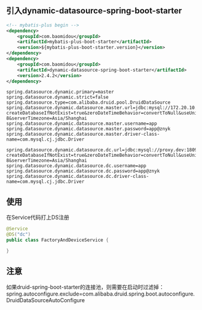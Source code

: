 ## 引入dynamic-datasource-spring-boot-starter

```xml
<!-- mybatis-plus begin -->  
<dependency>  
    <groupId>com.baomidou</groupId>  
    <artifactId>mybatis-plus-boot-starter</artifactId>  
    <version>${mybatis-plus-boot-starter.version}</version>  
</dependency>  
<dependency>  
    <groupId>com.baomidou</groupId>  
    <artifactId>dynamic-datasource-spring-boot-starter</artifactId>  
    <version>2.4.2</version>  
</dependency>
```

```properties
spring.datasource.dynamic.primary=master  
spring.datasource.dynamic.strict=false  
spring.datasource.type=com.alibaba.druid.pool.DruidDataSource  
spring.datasource.dynamic.datasource.master.url=jdbc:mysql://172.20.10.202:3306/ai_map_dashboard?createDatabaseIfNotExist=true&zeroDateTimeBehavior=convertToNull&useUnicode=true&characterEncoding=utf-8&serverTimezone=Asia/Shanghai  
spring.datasource.dynamic.datasource.master.username=app  
spring.datasource.dynamic.datasource.master.password=app@znyk  
spring.datasource.dynamic.datasource.master.driver-class-name=com.mysql.cj.jdbc.Driver  
  
spring.datasource.dynamic.datasource.dc.url=jdbc:mysql://proxy.dev:18092/ai_map_dashboard?createDatabaseIfNotExist=true&zeroDateTimeBehavior=convertToNull&useUnicode=true&characterEncoding=utf-8&serverTimezone=Asia/Shanghai  
spring.datasource.dynamic.datasource.dc.username=app  
spring.datasource.dynamic.datasource.dc.password=app@znyk  
spring.datasource.dynamic.datasource.dc.driver-class-name=com.mysql.cj.jdbc.Driver
```

## 使用
在Service代码打上DS注册
```java
@Service  
@DS("dc")  
public class FactoryAndDeviceService {

}
```
## 注意
如果druid-spring-boot-starter的连接池，则需要在启动时过滤掉：spring.autoconfigure.exclude=com.alibaba.druid.spring.boot.autoconfigure.DruidDataSourceAutoConfigure

